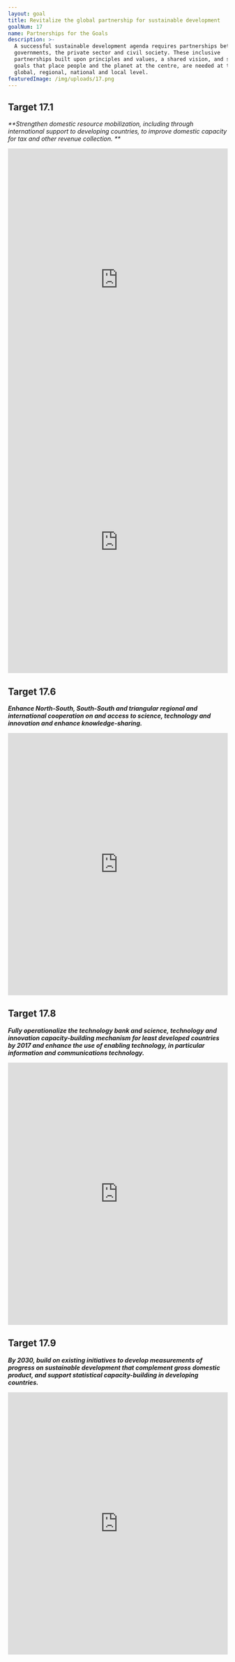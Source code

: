 ```yaml
---
layout: goal
title: Revitalize the global partnership for sustainable development
goalNum: 17
name: Partnerships for the Goals
description: >-
  A successful sustainable development agenda requires partnerships between
  governments, the private sector and civil society. These inclusive
  partnerships built upon principles and values, a shared vision, and shared
  goals that place people and the planet at the centre, are needed at the
  global, regional, national and local level.
featuredImage: /img/uploads/17.png
---
```

## Target 17.1

_**Strengthen domestic resource mobilization, including through international support to developing countries, to improve domestic capacity for tax and other revenue collection.**_

<iframe src="https://ourworldindata.org/grapher/total-government-revenue-of-gdp" style="width: 100%; height: 600px; border: 0px none;"></iframe><iframe src="https://ourworldindata.org/grapher/proportion-of-domestic-budget-funded-by-domestic-taxes-of-gdp" style="width: 100%; height: 600px; border: 0px none;"></iframe>

## Target 17.6

_**Enhance North-South, South-South and triangular regional and international cooperation on and access to science, technology and innovation and enhance knowledge-sharing.**_

<iframe src="https://ourworldindata.org/grapher/fixed-broadband-subscriptions-per-100-people?tab=chart" style="width: 100%; height: 600px; border: 0px none;"></iframe>

## Target 17.8

_**Fully operationalize the technology bank and science, technology and innovation capacity-building mechanism for least developed countries by 2017 and enhance the use of enabling technology, in particular information and communications technology.**_

<iframe src="https://ourworldindata.org/grapher/share-of-individuals-using-the-internet?map" style="width: 100%; height: 600px; border: 0px none;"></iframe>

## Target 17.9

_**By 2030, build on existing initiatives to develop measurements of progress on sustainable development that complement gross domestic product, and support statistical capacity-building in developing countries.**_

<iframe src="https://ourworldindata.org/grapher/completeness-of-birth-registration?tab=map" style="width: 100%; height: 600px; border: 0px none;"></iframe>
